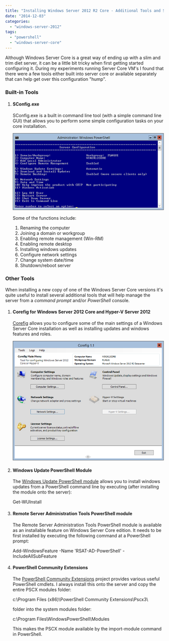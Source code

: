 ```yaml
---
title: "Installing Windows Server 2012 R2 Core - Additional Tools and Scripts"
date: "2014-12-03"
categories:
  - "windows-server-2012"
tags:
  - "powershell"
  - "windows-server-core"
---
```


Although Windows Server Core is a great way of ending up with a slim and trim diet server, it can be a little bit tricky when first getting started configuring it. During my experiments running Server Core VM's I found that there were a few tools either built into server core or available separately that can help get over this configuration "hump".

### Built-in Tools

1. #### SConfig.exe

    SConfig.exe is a built in command line tool (with a simple command line GUI) that allows you to perform some simple configuration tasks on your core installation.

    [![SConfig.exe](/images/ss_sconfig1.png?w=300)](/images/ss_sconfig1.png)

    Some of the functions include:
    1. Renaming the computer
    2. Joining a domain or workgroup
    3. Enabling remote management (Win-RM)
    4. Enabling remote desktop
    5. Installing windows updates
    6. Configure network settings
    7. Change system date/time
    8. Shutdown/reboot server

### Other Tools

When installing a new copy of one of the Windows Server Core versions it's quite useful to install several additional tools that will help manage the server from a _command prompt_ and/or _PowerShell_ console.

1. #### Corefig for Windows Server 2012 Core and Hyper-V Server 2012

    [Corefig](https://corefig.codeplex.com/ "Corefig for Windows Server 2012 Core and Hyper-V Server 2012") allows you to configure some of the main settings of a Windows Server Core installation as well as installing updates and windows features and roles.

    [![Corefig PowerShell Application](/images/ss_corefig1.png?w=300)](/images/ss_corefig1.png)
2. #### Windows Update PowerShell Module

    The [Windows Update PowerShell module](https://gallery.technet.microsoft.com/scriptcenter/2d191bcd-3308-4edd-9de2-88dff796b0bc "Windows Update PowerShell Module") allows you to install windows updates from a PowerShell command line by executing (after installing the module onto the server):

    Get-WUInstall

3. #### Remote Server Administration Tools PowerShell module

    The Remote Server Administration Tools PowerShell module is available as an installable feature on Windows Server Core edition. It needs to be first installed by executing the following command at a PowerShell prompt:

    Add-WindowsFeature -Name 'RSAT-AD-PowerShell' -IncludeAllSubFeature

4. #### PowerShell Community Extensions

    The [PowerShell Community Extensions](https://pscx.codeplex.com/ "PowerShell Community Extensions") project provides various useful PowerShell cmdlets. I always install this onto the server and copy the entire PSCX modules folder:

    c:\\Program Files (x86)\\PowerShell Community Extensions\\Pscx3\\

    folder into the system modules folder:

    c:\\Program Files\\WindowsPowerShell\\Modules

    This makes the PSCX module available by the import-module command in PowerShell.

